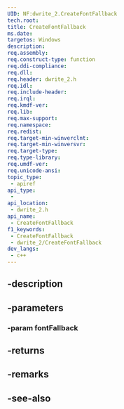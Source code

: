 ```yaml
---
UID: NF:dwrite_2.CreateFontFallback
tech.root: 
title: CreateFontFallback
ms.date: 
targetos: Windows
description: 
req.assembly: 
req.construct-type: function
req.ddi-compliance: 
req.dll: 
req.header: dwrite_2.h
req.idl: 
req.include-header: 
req.irql: 
req.kmdf-ver: 
req.lib: 
req.max-support: 
req.namespace: 
req.redist: 
req.target-min-winverclnt: 
req.target-min-winversvr: 
req.target-type: 
req.type-library: 
req.umdf-ver: 
req.unicode-ansi: 
topic_type:
 - apiref
api_type:
 - 
api_location:
 - dwrite_2.h
api_name:
 - CreateFontFallback
f1_keywords:
 - CreateFontFallback
 - dwrite_2/CreateFontFallback
dev_langs:
 - c++
---
```


## -description

## -parameters

### -param fontFallback

## -returns

## -remarks

## -see-also

